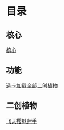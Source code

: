# 目录

## 核心

[核心](/CustomizeLib.MelonLoader)

## 功能

[选卡加载全部二创植物](/SelectCustomPlants.MelonLoader)

## 二创植物

[飞天樱魅射手](/CherryHypnoGatlingBlover.MelonLoader)
